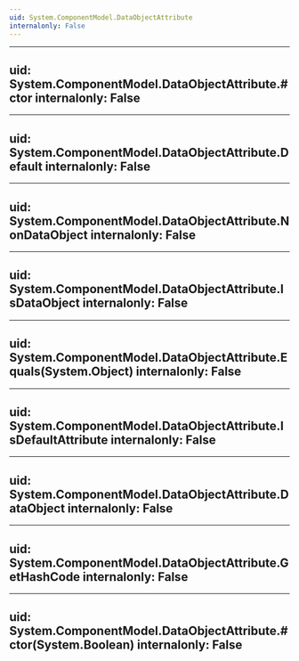 ```yaml
---
uid: System.ComponentModel.DataObjectAttribute
internalonly: False
---
```


---
uid: System.ComponentModel.DataObjectAttribute.#ctor
internalonly: False
---

---
uid: System.ComponentModel.DataObjectAttribute.Default
internalonly: False
---

---
uid: System.ComponentModel.DataObjectAttribute.NonDataObject
internalonly: False
---

---
uid: System.ComponentModel.DataObjectAttribute.IsDataObject
internalonly: False
---

---
uid: System.ComponentModel.DataObjectAttribute.Equals(System.Object)
internalonly: False
---

---
uid: System.ComponentModel.DataObjectAttribute.IsDefaultAttribute
internalonly: False
---

---
uid: System.ComponentModel.DataObjectAttribute.DataObject
internalonly: False
---

---
uid: System.ComponentModel.DataObjectAttribute.GetHashCode
internalonly: False
---

---
uid: System.ComponentModel.DataObjectAttribute.#ctor(System.Boolean)
internalonly: False
---
